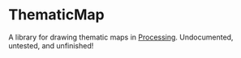 ThematicMap
===========
A library for drawing thematic maps in [Processing](http://processing.org/). Undocumented, untested, and unfinished!

